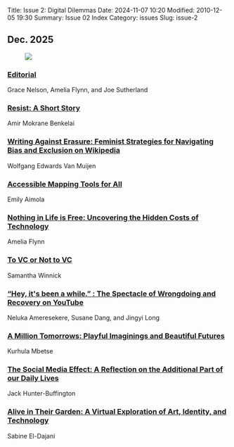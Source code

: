 Title: Issue 2: Digital Dilemmas
Date: 2024-11-07 10:20
Modified: 2010-12-05 19:30
Summary: Issue 02 Index
Category: issues
Slug: issue-2

## Dec. 2025

<div class="index-cover">
<figure>
<img src="{static}/images/cover-issue2.webp">
</figure>
</div>

<div class="article">
<h3><a href="{filename}/posts/issue2-1.md">Editorial</a></h3>
<p>Grace Nelson, Amelia Flynn, and Joe Sutherland</p>
</div>

<div class="article">
<h3><a href="{filename}/posts/issue2-2.md">Resist: A Short Story</a></h3>
<p>Amir Mokrane Benkelai</p>
</div>

<div class="article">
<h3><a href="{filename}/posts/issue2-3.md">Writing Against Erasure: Feminist Strategies for Navigating Bias and Exclusion on Wikipedia</a></h3>
<p>Wolfgang Edwards Van Muijen</p>
</div>

<div class="article">
<h3><a href="{filename}/posts/issue2-4.md">Accessible Mapping Tools for All</a></h3>
<p>Emily Aimola</p>
</div>

<div class="article">
<h3><a href="{filename}/posts/issue2-5.md">Nothing in Life is Free: Uncovering the Hidden Costs of Technology</a></h3>
<p>Amelia Flynn</p>
</div>

<div class="article">
<h3><a href="{filename}/posts/issue2-6.md">To VC or Not to VC</a></h3>
<p>Samantha Winnick</p>
</div>

<div class="article">
<h3><a href="{filename}/posts/issue2-7.md">“Hey, it's been a while.” : The Spectacle of Wrongdoing and Recovery on YouTube</a></h3>
<p>Neluka Ameresekere, Susane Dang, and Jingyi Long</p>
</div>

<div class="article">
<h3><a href="{filename}/posts/issue2-8.md">A Million Tomorrows: Playful Imaginings and Beautiful Futures</a></h3>
<p>Kurhula Mbetse</p>
</div>

<div class="article">
<h3><a href="{filename}/posts/issue2-9.md">The Social Media Effect: A Reflection on the Additional Part of our Daily Lives</a></h3>
<p>Jack Hunter-Buffington</p>
</div>

<div class="article">
<h3><a href="{filename}/posts/issue2-10.md">Alive in Their Garden: A Virtual Exploration of Art, Identity, and Technology</a></h3>
<p>Sabine El-Dajani</p>
</div>